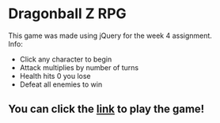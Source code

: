 <h1>Dragonball Z RPG</h1>
   This game was made using jQuery for the week 4 assignment.
   <br>Info: 
   <ul>
      <li>Click any character to begin</li>
      <li>Attack multiplies by number of turns</li>
      <li>Health hits 0 you lose</li>
      <li>Defeat all enemies to win</li>
   </ul>
           
   <h2>You can click the <a href="https://rye-guy.github.io/dbz-rpg/">link</a> to play the game!</h2>
   
